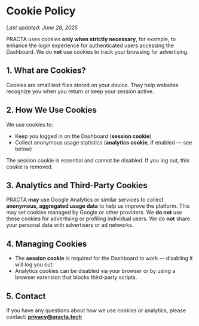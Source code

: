 # Cookie Policy

*Last updated: June 28, 2025*

PRACTA uses cookies **only when strictly necessary**, for example, to enhance the login experience for authenticated users accessing the Dashboard. We do **not** use cookies to track your browsing for advertising.

## 1. What are Cookies?

Cookies are small text files stored on your device. They help websites recognize you when you return or keep your session active.

## 2. How We Use Cookies

We use cookies to:

* Keep you logged in on the Dashboard (**session cookie**)
* Collect anonymous usage statistics (**analytics cookie**, if enabled — see below)

The session cookie is essential and cannot be disabled. If you log out, this cookie is removed.

## 3. Analytics and Third-Party Cookies

PRACTA **may** use Google Analytics or similar services to collect **anonymous, aggregated usage data** to help us improve the platform. This may set cookies managed by Google or other providers.
We **do not** use these cookies for advertising or profiling individual users.
We do **not** share your personal data with advertisers or ad networks.

## 4. Managing Cookies

* The **session cookie** is required for the Dashboard to work — disabling it will log you out.
* Analytics cookies can be disabled via your browser or by using a browser extension that blocks third-party scripts.

## 5. Contact

If you have any questions about how we use cookies or analytics, please contact: **[privacy@practa.tech](mailto:privacy@practa.tech)**
 


